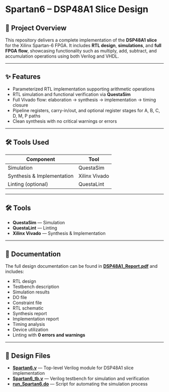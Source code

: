 # Spartan6 – DSP48A1 Slice Design

## 📌 Project Overview
This repository delivers a complete implementation of the **DSP48A1 slice** for the Xilinx Spartan-6 FPGA. It includes **RTL design**, **simulations**, and **full FPGA flow**, showcasing functionality such as multiply, add, subtract, and accumulation operations using both Verilog and VHDL.

---

## ✨ Features
- Parameterized RTL implementation supporting arithmetic operations  
- RTL simulation and functional verification via **QuestaSim**  
- Full Vivado flow: elaboration → synthesis → implementation → timing closure  
- Pipeline registers, carry-in/out, and optional register stages for A, B, C, D, M, P paths  
- Clean synthesis with no critical warnings or errors  

---

## 🛠 Tools Used
| Component              | Tool            |
|------------------------|-----------------|
| Simulation             | QuestaSim       |
| Synthesis & Implementation | Xilinx Vivado |
| Linting (optional)     | QuestaLint      |

---

## 🛠 Tools
- **QuestaSim** — Simulation  
- **QuestaLint** — Linting  
- **Xilinx Vivado** — Synthesis & Implementation  

---

## 📄 Documentation
The full design documentation can be found in **[DSP48A1_Report.pdf](./DSP48A1_Report.pdf)** and includes:

- RTL design  
- Testbench description  
- Simulation results  
- DO file  
- Constraint file  
- RTL schematic  
- Synthesis report  
- Implementation report  
- Timing analysis  
- Device utilization  
- Linting with **0 errors and warnings**  

---

## 📂 Design Files
- **[Spartan6.v](./RTL/Spartan6.v)** — Top-level Verilog module for DSP48A1 slice implementation  
- **[Spartan6_tb.v](./Testbench/Spartan6_tb.v)** — Verilog testbench for simulation and verification  
- **[run_Spartan6.do](./Do_Files/run_Spartan6.do)** — Script for automating the simulation process  

